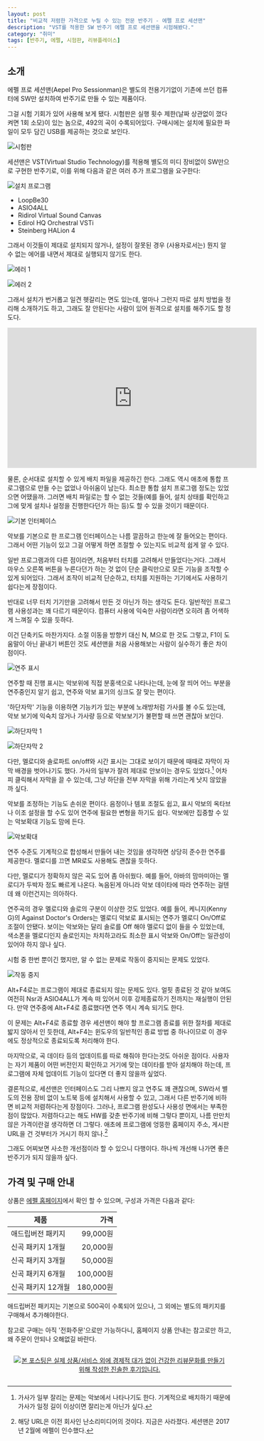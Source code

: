 ```yaml
---
layout: post
title: "비교적 저렴한 가격으로 누릴 수 있는 전문 반주기 - 에펠 프로 세션맨"
description: "VST를 적용한 SW 반주기 에펠 프로 세션맨을 시험해봤다."
category: "취미"
tags: [반주기, 에펠, 시험판, 리뷰플레이스]
---
```


## 소개

에펠 프로 세션맨(Aepel Pro Sessionman)은 별도의 전용기기없이
기존에 쓰던 컴퓨터에 SW만 설치하여 반주기로 만들 수 있는 제품이다.

그걸 시험 기회가 있어 사용해 보게 됐다.
시험판은 실행 횟수 제한(날짜 상관없이 껐다 켜면 1회 소모)이 있는 놈으로,
492의 곡이 수록되어있다.
구매시에는 설치에 필요한 파일이 모두 담긴 USB를 제공하는 것으로 보인다.

![시험판](https://lh3.googleusercontent.com/A0S9w1SkBPcjCl1LvpFcYoHY_-XX1CJaU2FL3GeZO6TwA54ahQi11i1h4oWZyt6GX785Ij9745MaQw=s560)

세션맨은 VST(Virtual Studio Technology)를 적용해
별도의 미디 장비없이 SW만으로 구현한 반주기로,
이를 위해 다음과 같은 여러 추가 프로그램을 요구한다:

![설치 프로그램](https://lh3.googleusercontent.com/ZPrN9M9M7e_nDubcbE9tjb5P9eIGX2msaQDfMXXWXvmG7V5QM1vLFGfTAtJ8qTFN2-34n9yXG5EGFA)

- LoopBe30
- ASIO4ALL
- Ridirol Virtual Sound Canvas
- Edirol HQ Orchestral VSTi
- Steinberg HALion 4

그래서 이것들이 제대로 설치되지 않거나,
설정이 잘못된 경우 (사용자로서는) 뭔지 알 수 없는 에어를 내면서 제대로 실행되지 않기도 한다.

![에러  1](https://lh3.googleusercontent.com/3f0rEwh-LY3O0pqfAjp6M_rQ6CVcO8vOL2FlIWTr6IbaFBRM7i9UD4WlZ_R9rWLrR1_-ezSuxYrkDg)

![에러 2](https://lh3.googleusercontent.com/DXm3uRwUG91NL_eCfpunWvudARPlHyBPkVkZTUd0fHDWPpVvdvd4TW3YtqoJWPLXcu0oJi0w7_5BHA)

그래서 설치가 번거롭고 일견 헷갈리는 면도 있는데,
얼마나 그런지 따로 설치 방법을 정리해 소개하기도 하고,
그래도 잘 안된다는 사람이 있어 원격으로 설치를 해주기도 할 정도다.

<center><iframe width="560" height="315" src="https://www.youtube.com/embed/mQgbZ_x2ROc" frameborder="0" allow="autoplay; encrypted-media" allowfullscreen></iframe></center>

물론, 순서대로 설치할 수 있게 배치 파일을 제공하긴 한다.
그래도 역시 애초에 통합 프로그램으로 만들 수는 없었나 아쉬움이 남는다.
최소한 통합 설치 프로그램 정도는 있었으면 어땠을까.
그러면 배치 파일로는 할 수 없는 것들(예를 들어, 설치 상태를 확인하고 그에 맞게 설치나 설정을 진행한다던가 하는 등)도 할 수 있을 것이기 때문이다.

<!--
비록 짜증나는 예긴 하지만,
은행 사이트의 통합설치프로그램은 이런 경우에 좋은 예다.
-->

![기본 인터페이스](https://lh3.googleusercontent.com/S58kMU0dUY13byHs8a3q4Z3kcgcceEgJXO7p2cz7t_LTeXuOm63SXBJTdE2CXu-BCMbdxC8y9NJ1dA=s560)

악보를 기본으로 한 프로그램 인터페이스는 나름 깔끔하고 한눈에 잘 들어오는 편이다.
그래서 어떤 기능이 있고 그걸 어떻게 하면 조절할 수 있는지도 비교적 쉽게 알 수 있다.

일반 프로그램과의 다른 점이라면,
처음부터 터치를 고려해서 만들었다는거다.
그래서 마우스 오른쪽 버튼을 누른다던가 하는 것 없이
단순 클릭만으로 모든 기능을 조작할 수 있게 되어있다.
그래서 조작이 비교적 단순하고, 터치를 지원하는 기기에서도 사용하기 쉽다는게 장점이다.

반대로 너무 터치 기기만을 고려해서 만든 것 아닌가 하는 생각도 든다.
일반적인 프로그램 사용성과는 꽤 다르기 때문이다.
컴퓨터 사용에 익숙한 사람이라면 오히려 좀 어색하게 느껴질 수 있을 듯하다.

이건 단축키도 마찬가지다.
소절 이동을 방향키 대신 N, M으로 한 것도 그렇고,
F1이 도움말이 아닌 끝내기 버튼인 것도
세션맨을 처음 사용해보는 사람이 실수하기 좋은 차이점이다.

![연주 표시](https://lh3.googleusercontent.com/ex_noMWa0dQ27iwzTgiAL4CWhboavT71cNcHBBu4_uTNmVthQ8JELDlQdIQKeHoZApdKakIYxxj77w=s560)

연주할 때 진행 표시는 악보위에 직접 분홍색으로 나타나는데,
눈에 잘 띄어 어느 부분을 연주중인지 알기 쉽고,
연주와 악보 표기의 싱크도 잘 맞는 편이다.

'하단자막' 기능을 이용하면 기능키가 있는 부분에 노래방처럼 가사를 볼 수도 있는데,
악보 보기에 익숙치 않거나 가사량 등으로 악보보기가 불편할 때 쓰면 괜찮아 보인다.

![하단자막 1](https://lh3.googleusercontent.com/mbFr0PxIeoc_YupoOBve8TcFE572e-IE007RXcUqJlLnvf9P093HbHIHul7I8ksgnEZrehwuFBKy4Q=s560)

![하단자막 2](https://lh3.googleusercontent.com/HhIpBDpj_BS-EHNokiX24l49tI36rhMIloMR_y9IwaCqBm1mzP6POV1ma6Y2efU7G6OxyxsDS8crpQ=s560)

다만, 멜로디와 솔로파트 on/off와 시간 표시는 그대로 보이기 때문에
때때로 자막이 자막 배경을 벗어나기도 했다.
가사의 일부가 잘려 제대로 안보이는 경우도 있었다.[^1]
어차피 클릭해서 자막을 끌 수 있는데,
그냥 하단을 전부 자막을 위해 가리는게 낫지 않았을까 싶다.

[^1]: 가사가 일부 잘리는 문제는 악보에서 나타나기도 한다. 기계적으로 배치하기 때문에 가사가 일정 길이 이상이면 잘리는게 아닌가 싶다.

악보를 조정하는 기능도 손쉬운 편이다.
음정이나 템포 조절도 쉽고,
표시 악보의 옥타브나 이조 설정을 할 수도 있어
연주에 필요한 변형을 하기도 쉽다.
악보에만 집중할 수 있는 악보확대 기능도 맘에 든다.

![악보확대](https://lh3.googleusercontent.com/ZYVD_U1xlPdsbVV8vvvGVre3gMmTs9JUDnVXLVS59WBtYBZ8L3kTBZCeNgRCXnjNLvYq_WHUtOEQmQ=s560)

연주 수준도 기계적으로 합성해서 만들어 내는 것임을 생각하면 상당히 준수한 연주를 제공한다.
멜로디를 끄면 MR로도 사용해도 괜찮을 듯하다.

다만, 멜로디가 정확하지 않은 곡도 있어 좀 아쉬웠다.
예를 들어, 아바의 맘마미아는 멜로디가 두박자 정도 빠르게 나온다.
녹음된게 아니라 악보 데이타에 따라 연주하는 걸텐데 왜 이런건지는 의아하다.

연주곡의 경우 멜로디와 솔로의 구분이 이상한 것도 있었다.
예를 들어, 케니지(Kenny G)의 Against Doctor's Orders는
멜로디 악보로 표시되는 연주가 멜로디 On/Off로 조절이 안됐다.
보이는 악보와는 달리 솔로를 Off 해야 멜로디 없이 들을 수 있었는데,
색소폰을 멜로디인지 솔로인지는 차치하고라도
최소한 표시 악보와 On/Off는 일관성이 있어야 하지 않나 싶다.

시험 중 한번 뿐이긴 했지만,
알 수 없는 문제로 작동이 중지되는 문제도 있었다.

![작동 중지](https://lh3.googleusercontent.com/7LIX_KXtt2X79THbfkf1yH8RDjxx1bPRDPT7vZJiRbp4o9949uLYrEQNymzHkNyLySzNXrVX77F31A)

Alt+F4로는 프로그램이 제대로 종료되지 않는 문제도 있다.
얼핏 종료된 것 같아 보여도 여전히 Nsr과 ASIO4ALL가 계속 떠 있어서
이후 강제종료하기 전까지는 재실행이 안된다.
만약 연주중에 Alt+F4로 종료했다면 연주 역시 계속 되기도 한다.

이 문제는 Alt+F4로 종료할 경우 세션맨이 해야 할
프로그램 종료를 위한 절차를 제대로 밟지 않아서 인 듯한데,
Alt+F4는 윈도우의 일반적인 종료 방법 중 하나이므로
이 경우에도 정상적으로 종료되도록 처리해야 한다.

마지막으로, 곡 데이타 등의 업데이트를 따로 해줘야 한다는것도 아쉬운 점이다.
사용자는 자기 제품이 어떤 버전인지 확인하고 거기에 맞는 데이타를 받아 설치해야 하는데,
프로그램에 자체 업데이트 기능이 있다면 더 좋지 않을까 싶었다.

결론적으로, 세션맨은 인터페이스도 그리 나쁘지 않고 연주도 꽤 괜찮으며,
SW라서 별도의 전용 장비 없이 노트북 등에 설치해서 사용할 수 있고,
그래서 다른 반주기에 비하면 비교적 저렴하다는게 장점이다.
그러나, 프로그램 완성도나 사용성 면에서는 부족한점이 많았다.
저렴하다고는 해도 HW를 갖춘 반주기에 비해 그렇다 뿐이지,
나름 만만치 않은 가격이란걸 생각하면 더 그렇다.
애초에 프로그램에 엉뚱한 홈페이지 주소, 게시판 URL을 건 것부터가 거시기 하지 않나.[^2]

[^2]: 해당 URL은 이전 회사인 난소리미디어의 것이다. 지금은 사라졌다. 세션맨은 2017년 2월에 에펠이 인수했다.

그래도 어찌보면 사소한 개선점이라 할 수 있으니 다행이다.
하나씩 개선해 나가면 좋은 반주기가 되지 않을까 싶다.



## 가격 및 구매 안내

상품은 [에펠 홈페이지](https://www.aepel.net)에서 확인 할 수 있으며,
구성과 가격은 다음과 같다:

제품               | 가격
-------------------|----------:
애드립버전 패키지  |  99,000원
신곡 패키지 1개월  |  20,000원
신곡 패키지 3개월  |  50,000원
신곡 패키지 6개월  | 100,000원
신곡 패키지 12개월 | 180,000원

애드립버전 패키지는 기본으로 500곡이 수록되어 있으나,
그 외에는 별도의 패키지를 구매해서 추가해야한다.

참고로 구매는 아직 '전화주문'으로만 가능하다니,
홈페이지 상품 안내는 참고로만 하고,
왜 주문이 안되나 오해없길 바란다.



<div style="text-align: center; padding: 1em;"><a href="http://reviewplace.co.kr/detail.php?number=12283" target="_blank"><img src="http://reviewplace.co.kr/blog_traffic.php?key=MTIyODN8cmV6bm9h" border="0" alt="본 포스팅은 실제 상품/서비스 외에 경제적 대가 없이 건강한 리뷰문화를 만들기 위해 작성한 진솔한 후기입니다."></a></div>
